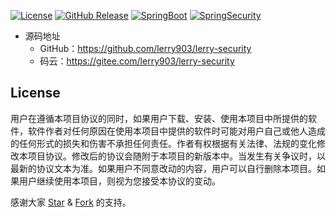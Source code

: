 [![License](http://img.shields.io/:license-apache-blue.svg)](http://www.apache.org/licenses/LICENSE-2.0.html)
[![GitHub Release](https://img.shields.io/github/release/lerry903/lerry-security.svg)](https://github.com/lerry903/lerry-security/releases)
[![SpringBoot](https://img.shields.io/badge/SpringBoot-2.0.3.RELEASE-brightgreen.svg)](https://docs.spring.io/spring-boot/docs/2.0.3.RELEASE/reference/htmlsingle/)
[![SpringSecurity](https://img.shields.io/badge/SpringSecurity-5.0.6.RELEASE-brightgreen.svg)](https://docs.spring.io/spring-security/site/docs/5.0.6.RELEASE/reference/htmlsingle/)

- 源码地址
  - GitHub：https://github.com/lerry903/lerry-security
  - 码云：https://gitee.com/lerry903/lerry-security


## License

用户在遵循本项目协议的同时，如果用户下载、安装、使用本项目中所提供的软件，软件作者对任何原因在使用本项目中提供的软件时可能对用户自己或他人造成的任何形式的损失和伤害不承担任何责任。作者有权根据有关法律、法规的变化修改本项目协议。修改后的协议会随附于本项目的新版本中。当发生有关争议时，以最新的协议文本为准。如果用户不同意改动的内容，用户可以自行删除本项目。如果用户继续使用本项目，则视为您接受本协议的变动。

感谢大家 [Star](https://github.com/lerry903/lerry-security/stargazers) & [Fork](https://github.com/lerry903/lerry-security/network/members) 的支持。
